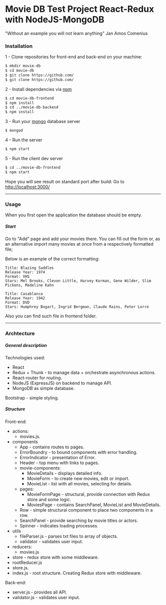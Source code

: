 # Movie DB Test Project React-Redux with NodeJS-MongoDB
"Without an example you will not learn anything"
Jan Amos Comenius

### Installation

1 - Clone repositories for front-end and back-end on your machine:

```sh
$ mkdir movie-db
$ cd movie-db
$ git clone https://github.com/
$ git clone https://github.com/
```

2 - Install dependencies via [npm](https://www.npmjs.com)
```sh
$ cd movie-db-frontend
$ npm install
$ cd ../movie-db-backend
$ npm install
```

3 - Run your [mongo](http://www.mongodb.org) database server
```sh
$ mongod
```

4 - Run the server
```sh
$ npm start
```

5 - Run the client dev server
```sh
$ cd ../movie-db-frontend
$ npm start
```

Hope you will see result on standard port after build:
Go to [http://localhost:3000/](http://localhost:3000/)

---
### Usage
When you first open the application the database should be empty. 

##### Start

Go to "Add" page and add your movies there. You can fill out
the form or, as an alternative import many movies at once from 
a respectively formatted file;

Below is an example of the correct formatting:

```
Title: Blazing Saddles
Release Year: 1974
Format: VHS
Stars: Mel Brooks, Clevon Little, Harvey Korman, Gene Wilder, Slim Pickens, Madeline Kahn

Title: Casablanca
Release Year: 1942
Format: DVD
Stars: Humphrey Bogart, Ingrid Bergman, Claude Rains, Peter Lorre
```

Also you can find such file in frontend folder.

---
### Archtecture

##### General description

Technologies used:
  - React
  - Redux + Thunk - to manage data + orchestrate asynchronous actions.
  - React-router for routing.
  - NodeJS (ExpressJS) on backend to manage API.
  - MongoDB as simple database.

  Bootstrap - simple styling.

##### Structure

Front-end:
- actions:
    - movies.js.
- components
   - App - contains routes to pages.
   - ErrorBoundry - to bound components with error handling.
   - ErrorIndicator - presentation of Error.
   - Header - top menu with links to pages.
   - movie-components:
        - MovieDetails - displays detailed info.
        - MovieForm - to create new movies, edit or import.
        - MovieList - list with all movies, selecting for details.
    - pages:
        - MovieFormPage - structural, provide connection with Redux store and some logic.
        - MoviesPage - contains SearchPanel, MovieList and 
        MovieDetails.
    - Row - simple structural component to place two components in a row.
    - SearchPanel - provide searching by movie titles or actors.
    - Spinner - indicates loading processes.
- utils
  - fileParser.js - parses txt files to array of objects.
  - validator - validates user input.
- reducers:
    - movies.js
- store - redux store with some middleware.
- rootReducer.js
- store.js.
- index.js - root structure. Creating Redux store with middleware. 

Back-end:
- server.js - provides all API.
- validator.js - validates user input.
